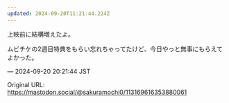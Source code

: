 ```yaml
---
updated: 2024-09-20T11:21:44.224Z
---
```


<p>上映前に結構増えたよ。</p><p>ムビチケの2週目特典をもらい忘れちゃってたけど、今日やっと無事にもらえてよかった。</p>

&mdash; 2024-09-20 20:21:44 JST

Original URL: https://mastodon.social/@sakuramochi0/113169616353880061
